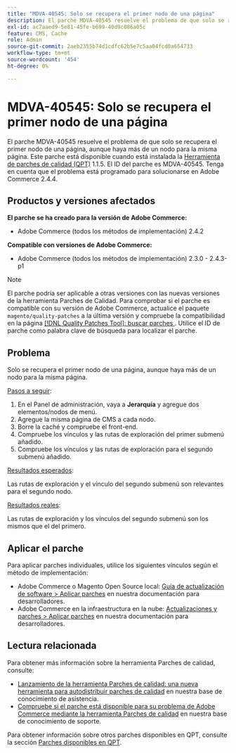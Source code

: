 ```yaml
---
title: "MDVA-40545: Solo se recupera el primer nodo de una página"
description: El parche MDVA-40545 resuelve el problema de que solo se recupera el primer nodo de una página, aunque haya más de un nodo para la misma página. Este parche está disponible cuando está instalada la [Quality Patches Tool (QPT)](/help/announcements/adobe-commerce-announcements/magento-quality-patches-released-new-tool-to-self-serve-quality-patches.md) 1.1.5. El ID del parche es MDVA-40545. Tenga en cuenta que el problema está programado para solucionarse en Adobe Commerce 2.4.4.
exl-id: ac7aaed9-5e81-45fe-b699-40d9c086a05c
feature: CMS, Cache
role: Admin
source-git-commit: 2aeb2355b74d1cdfc62b5e7c5aa04fcd0a654733
workflow-type: tm+mt
source-wordcount: '454'
ht-degree: 0%

---
```


# MDVA-40545: Solo se recupera el primer nodo de una página

El parche MDVA-40545 resuelve el problema de que solo se recupera el primer nodo de una página, aunque haya más de un nodo para la misma página. Este parche está disponible cuando está instalada la [Herramienta de parches de calidad (QPT)](/help/announcements/adobe-commerce-announcements/magento-quality-patches-released-new-tool-to-self-serve-quality-patches.md) 1.1.5. El ID del parche es MDVA-40545. Tenga en cuenta que el problema está programado para solucionarse en Adobe Commerce 2.4.4.

## Productos y versiones afectados

**El parche se ha creado para la versión de Adobe Commerce:**

* Adobe Commerce (todos los métodos de implementación) 2.4.2

**Compatible con versiones de Adobe Commerce:**

* Adobe Commerce (todos los métodos de implementación) 2.3.0 - 2.4.3-p1

>[!NOTE]
>
>El parche podría ser aplicable a otras versiones con las nuevas versiones de la herramienta Parches de Calidad. Para comprobar si el parche es compatible con su versión de Adobe Commerce, actualice el paquete `magento/quality-patches` a la última versión y compruebe la compatibilidad en la página [[!DNL Quality Patches Tool]: buscar parches ](https://experienceleague.adobe.com/tools/commerce-quality-patches/index.html?lang=es). Utilice el ID de parche como palabra clave de búsqueda para localizar el parche.

## Problema

Solo se recupera el primer nodo de una página, aunque haya más de un nodo para la misma página.

<u>Pasos a seguir</u>:

1. En el Panel de administración, vaya a **Jerarquía** y agregue dos elementos/nodos de menú.
1. Agregue la misma página de CMS a cada nodo.
1. Borre la caché y compruebe el front-end.
1. Compruebe los vínculos y las rutas de exploración del primer submenú añadido.
1. Compruebe los vínculos y las rutas de exploración para el segundo submenú añadido.

<u>Resultados esperados</u>:

Las rutas de exploración y el vínculo del segundo submenú son relevantes para el segundo nodo.

<u>Resultados reales</u>:

Las rutas de exploración y los vínculos del segundo submenú son los mismos que el del primero.

## Aplicar el parche

Para aplicar parches individuales, utilice los siguientes vínculos según el método de implementación:

* Adobe Commerce o Magento Open Source local: [Guía de actualización de software > Aplicar parches](https://experienceleague.adobe.com/es/docs/commerce-operations/tools/quality-patches-tool/usage) en nuestra documentación para desarrolladores.
* Adobe Commerce en la infraestructura en la nube: [Actualizaciones y parches > Aplicar parches](https://experienceleague.adobe.com/es/docs/commerce-cloud-service/user-guide/develop/upgrade/apply-patches) en nuestra documentación para desarrolladores.

## Lectura relacionada

Para obtener más información sobre la herramienta Parches de calidad, consulte:

* [Lanzamiento de la herramienta Parches de calidad: una nueva herramienta para autodistribuir parches de calidad](/help/announcements/adobe-commerce-announcements/magento-quality-patches-released-new-tool-to-self-serve-quality-patches.md) en nuestra base de conocimiento de asistencia.
* [Compruebe si el parche está disponible para su problema de Adobe Commerce mediante la herramienta Parches de calidad](/help/support-tools/patches-available-in-qpt-tool/check-patch-for-magento-issue-with-magento-quality-patches.md) en nuestra base de conocimiento de soporte.

Para obtener información sobre otros parches disponibles en QPT, consulte la sección [Parches disponibles en QPT](https://support.magento.com/hc/en-us/sections/360010506631-Patches-available-in-MQP-tool-).
